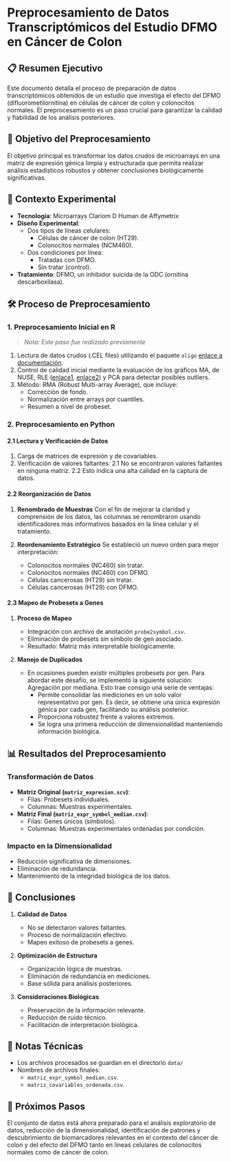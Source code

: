 # Preprocesamiento de Datos Transcriptómicos del Estudio DFMO en Cáncer de Colon

## 📋 Resumen Ejecutivo

Este documento detalla el proceso de preparación de datos transcriptómicos obtenidos de un estudio que investiga el efecto del DFMO (difluorometilornitina) en células de cáncer de colon y colonocitos normales. El preprocesamiento es un paso crucial para garantizar la calidad y fiabilidad de los análisis posteriores.

## 🎯 Objetivo del Preprocesamiento

El objetivo principal es transformar los datos crudos de microarrays en una matriz de expresión génica limpia y estructurada que permita realizar análisis estadísticos robustos y obtener conclusiones biológicamente significativas.

## 🔬 Contexto Experimental

- **Tecnología**: Microarrays Clariom D Human de Affymetrix
- **Diseño Experimental**:
  - Dos tipos de líneas celulares:
    - Células de cáncer de colon (HT29).
    - Colonocitos normales (NCM460).
  - Dos condiciones por línea:
    - Tratadas con DFMO.
    - Sin tratar (control).
- **Tratamiento**: DFMO, un inhibidor suicida de la ODC (ornitina descarboxilasa).

## 🛠 Proceso de Preprocesamiento

### 1. Preprocesamiento Inicial en R
> *Nota: Este paso fue realizado previamente*
1. Lectura de datos crudos (.CEL files) utilizando el paquete `oligo` [enlace a documentación](https://www.bioconductor.org/packages/release/bioc/vignettes/oligo/inst/doc/oug.pdf).
2. Control de calidad inicial mediante la evaluación de los gráficos MA, de NUSE, RLE ([enlace1](https://github.com/slowkow/arrayqc), [enlace2](chrome-extension://efaidnbmnnnibpcajpcglclefindmkaj/https://pmc.ncbi.nlm.nih.gov/articles/PMC3582178/pdf/nihms138776.pdf)) y PCA para detectar posibles outliers.
3. Método: RMA (Robust Multi-array Average), que incluye:
    - Corrección de fondo.
    - Normalización entre arrays por cuantiles.
    - Resumen a nivel de probeset.

### 2. Preprocesamiento en Python

#### 2.1 Lectura y Verificación de Datos
1. Carga de matrices de expresión y de covariables.
2. Verificación de valores faltantes:
  2.1 No se encontraron valores faltantes en ninguna matriz.
  2.2 Esto indica una alta calidad en la captura de datos.

#### 2.2 Reorganización de Datos
1. **Renombrado de Muestras**
Con el fin de mejorar la claridad y comprensión de los datos, las columnas se renombraron usando identificadores más informativos basados en la línea celular y el tratamiento.

2. **Reordenamiento Estratégico**
    Se estableció un nuevo orden para mejor interpretación:
    - Colonocitos normales (NC460) sin tratar.
    - Colonocitos normales (NC460) con DFMO.
    - Células cancerosas (HT29) sin tratar.
    - Células cancerosas (HT29) con DFMO.

#### 2.3 Mapeo de Probesets a Genes
1. **Proceso de Mapeo**
   - Integración con archivo de anotación `probe2symbol.csv`.
   - Eliminación de probesets sin símbolo de gen asociado.
   - Resultado: Matriz más interpretable biológicamente.

2. **Manejo de Duplicados**
   - En ocasiones pueden existir múltiples probesets por gen. Para abordar este desafío, se implementó la siguiente solución: Agregación por mediana. Esto trae consigo una serie de ventajas:
     - Permite consolidar las mediciones en un solo valor representativo por gen. Es decir, se obtiene una única expresión génica por cada gen, facilitando su análisis posterior.
     - Proporciona robustez frente a valores extremos.
     - Se logra una primera reducción de dimensionalidad manteniendo información biológica.

## 📊 Resultados del Preprocesamiento

### Transformación de Datos
- **Matriz Original (`matriz_expresion.scv`)**: 
  - Filas: Probesets individuales.
  - Columnas: Muestras experimentales.
- **Matriz Final (`matriz_expr_symbol_median.csv`)**: 
  - Filas: Genes únicos (símbolos).
  - Columnas: Muestras experimentales ordenadas por condición.

### Impacto en la Dimensionalidad
- Reducción significativa de dimensiones.
- Eliminación de redundancia.
- Mantenimiento de la integridad biológica de los datos.

## 🎯 Conclusiones

1. **Calidad de Datos**
   - No se detectaron valores faltantes.
   - Proceso de normalización efectivo.
   - Mapeo exitoso de probesets a genes.

2. **Optimización de Estructura**
   - Organización lógica de muestras.
   - Eliminación de redundancia en mediciones.
   - Base sólida para análisis posteriores.

3. **Consideraciones Biológicas**
   - Preservación de la información relevante.
   - Reducción de ruido técnico.
   - Facilitación de interpretación biológica.

## 📝 Notas Técnicas

- Los archivos procesados se guardan en el directorio `data/`
- Nombres de archivos finales:
  - `matriz_expr_symbol_median.csv`.
  - `matriz_covariables_ordenada.csv`.

## 🔄 Próximos Pasos

El conjunto de datos está ahora preparado para el análisis exploratorio de datos, reducción de la dimensionalidad, identificación de patrones y descubrimiento de biomarcadores relevantes en el contexto del cáncer de colon y del efecto del DFMO tanto en líneas celulares de colonocitos normales como de cáncer de colon.
